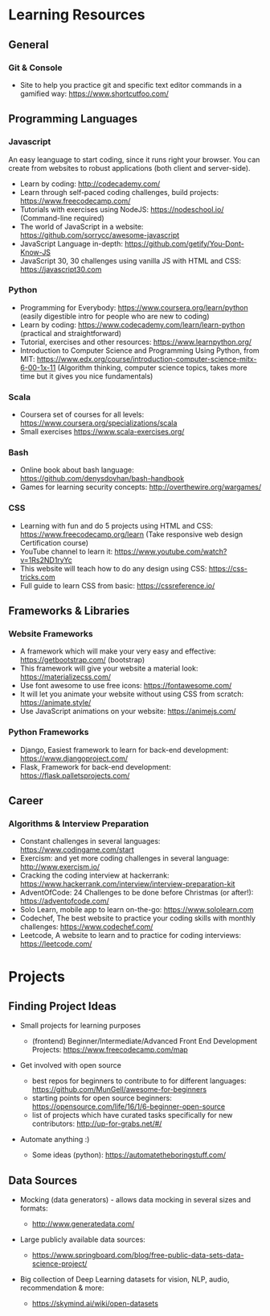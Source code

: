 Learning Resources
=========================

## General

### Git & Console

  * Site to help you practice git and specific text editor commands in a gamified way: https://www.shortcutfoo.com/

## Programming Languages

### Javascript

An easy leanguage to start coding, since it runs right your browser. You can create from websites to robust applications (both client and server-side).

  * Learn by coding: http://codecademy.com/
  * Learn through self-paced coding challenges, build projects: https://www.freecodecamp.com/
  * Tutorials with exercises using NodeJS: https://nodeschool.io/ (Command-line required)
  * The world of JavaScript in a website: https://github.com/sorrycc/awesome-javascript
  * JavaScript Language in-depth: https://github.com/getify/You-Dont-Know-JS
  * JavaScript 30, 30 challenges using vanilla JS with HTML and CSS: https://javascript30.com

### Python
  * Programming for Everybody: https://www.coursera.org/learn/python (easily digestible intro for people who are new to coding)
  * Learn by coding: https://www.codecademy.com/learn/learn-python (practical and straightforward)
  * Tutorial, exercises and other resources: https://www.learnpython.org/
  * Introduction to Computer Science and Programming Using Python, from MIT: https://www.edx.org/course/introduction-computer-science-mitx-6-00-1x-11 (Algorithm thinking, computer science topics, takes more time but it gives you nice fundamentals)

### Scala

  * Coursera set of courses for all levels: https://www.coursera.org/specializations/scala
  * Small exercises https://www.scala-exercises.org/

### Bash

  * Online book about bash language: https://github.com/denysdovhan/bash-handbook
  * Games for learning security concepts: http://overthewire.org/wargames/

### CSS

  * Learning with fun and do 5 projects using HTML and CSS: https://www.freecodecamp.org/learn (Take responsive web design Certification course)
  * YouTube channel to learn it: https://www.youtube.com/watch?v=1Rs2ND1ryYc
  * This website will teach how to do any design using CSS: https://css-tricks.com
  * Full guide to learn CSS from basic: https://cssreference.io/


## Frameworks & Libraries

### Website Frameworks

  * A framework which will make your very easy and effective: https://getbootstrap.com/ (bootstrap)
  * This framework will give your website a material look: https://materializecss.com/
  * Use font awesome to use free icons: https://fontawesome.com/
  * It will let you animate your website without using CSS from scratch: https://animate.style/
  * Use JavaScript animations on your website: https://animejs.com/

### Python Frameworks

  * Django, Easiest framework to learn for back-end development: https://www.djangoproject.com/
  * Flask, Framework for back-end development: https://flask.palletsprojects.com/

## Career

### Algorithms & Interview Preparation

  * Constant challenges in several languages: https://www.codingame.com/start
  * Exercism: and yet more coding challenges in several language: http://www.exercism.io/
  * Cracking the coding interview at hackerrank: https://www.hackerrank.com/interview/interview-preparation-kit
  * AdventOfCode: 24 Challenges to be done before Christmas (or after!): https://adventofcode.com/
  * Solo Learn, mobile app to learn on-the-go: https://www.sololearn.com
  * Codechef, The best website to practice your coding skills with monthly challenges: https://www.codechef.com/
  * Leetcode, A website to learn and to practice for coding interviews: https://leetcode.com/



Projects
=========================

## Finding Project Ideas

* Small projects for learning purposes
  * (frontend) Beginner/Intermediate/Advanced Front End Development Projects: https://www.freecodecamp.com/map

* Get involved with open source
  * best repos for beginners to contribute to for different languages: https://github.com/MunGell/awesome-for-beginners
  * starting points for open source beginners: https://opensource.com/life/16/1/6-beginner-open-source
  * list of projects which have curated tasks specifically for new contributors: http://up-for-grabs.net/#/

* Automate anything :)   
  * Some ideas (python): https://automatetheboringstuff.com/



## Data Sources

* Mocking (data generators) - allows data mocking in several sizes and formats:
  * http://www.generatedata.com/

* Large publicly available data sources:
  * https://www.springboard.com/blog/free-public-data-sets-data-science-project/

* Big collection of Deep Learning datasets for vision, NLP, audio, recommendation & more:
  * https://skymind.ai/wiki/open-datasets
